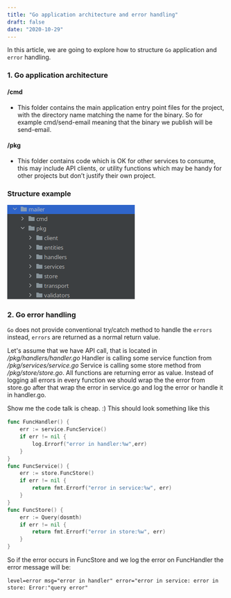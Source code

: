 ```yaml
---
title: "Go application architecture and error handling"
draft: false
date: "2020-10-29"
---
```


 In this article, we are going to explore how to structure `Go` application and `error` handling.

### 1. Go application architecture
#### /cmd
- This folder contains the main application entry point files for the project, with the directory name matching the name for the binary. So for example cmd/send-email meaning that the binary we publish will be send-email.

#### /pkg
- This folder contains code which is OK for other services to consume, this may include API clients, or utility functions which may be handy for other projects but don’t justify their own project.

### Structure example

![strucdarture](structure.png)

### 2. Go error handling
`Go` does not provide conventional try/catch method to handle the `errors` instead, `errors` are returned as a normal return value.

Let's assume that we have API call, that is located in */pkg/handlers/handler.go*
Handler is calling some service function from */pkg/services/service.go*
Service is calling some store method from */pkg/store/store.go*. All functions are returning error as value.
Instead of logging  all errors in every function we should wrap the the error from store.go after that wrap the error in service.go and log the error or handle it in handler.go.

Show me the code talk is cheap. :) 
This should look something like this

```go
func FuncHandler() {
	err := service.FuncService()
	if err != nil {
		log.Errorf("error in handler:%w",err)
	}
}
func FuncService() {
	err := store.FuncStore()
	if err != nil {
		return fmt.Errorf("error in service:%w", err)
	}
}
func FuncStore() {
	err := Query(dosmth)
	if err != nil {
		return fmt.Errorf("error in store:%w", err)
	}
}

````

So if the error occurs in FuncStore and we log the error on FuncHandler the error message will be:


```log
level=error msg="error in handler" error="error in service: error in store: Error:"query error"
```



